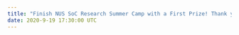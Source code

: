 ```yaml
---
title: "Finish NUS SoC Research Summer Camp with a First Prize! Thank you, NUS!"
date: 2020-9-19 17:30:00 UTC
---
```

